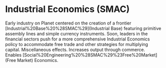 # Industrial Economics (SMAC)

Early industry on Planet centered on the creation of a frontier [Industrial%20Base%20%28SMAC%29](Industrial Base) featuring primitive assembly lines and simple currency instruments. Soon, leaders in the financial sectors push for a more comprehensive Industrial Economics policy to accommodate free trade and other strategies for multiplying capital.
Miscellaneous effects.
Increases output through commerce. Enables [Social%20Engineering%20%28SMAC%29%23Free%20Market](Free Market) Economics.